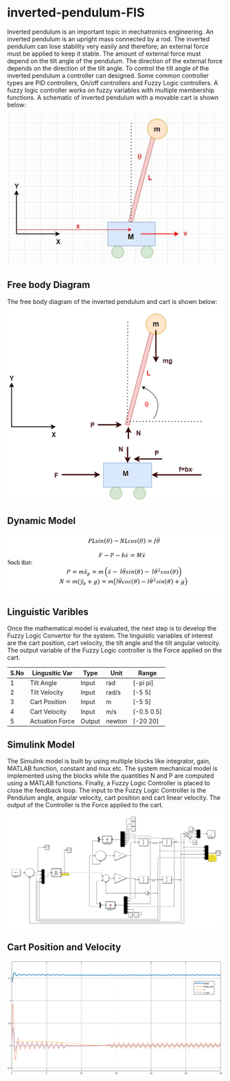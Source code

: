 # inverted-pendulum-FIS

<p>Inverted pendulum is an important topic in mechatronics engineering. An inverted pendulum
is an upright mass connected by a rod. The inverted pendulum can lose stability very easily and
therefore; an external force must be applied to keep it stable. The amount of external force must
depend on the tilt angle of the pendulum. The direction of the external force depends on the
direction of the tilt angle. To control the tilt angle of the inverted pendulum a controller can
designed. Some common controller types are PID controllers, On/off controllers and Fuzzy
Logic controllers. A fuzzy logic controller works on fuzzy variables with multiple membership
functions. A schematic of inverted pendulum with a movable cart is shown below:</p>

<img src="model.PNG"></img>

## Free body Diagram
<p>The free body diagram of the inverted pendulum and cart is shown below:</p>

<img src="FBD.PNG"></img> 

## Dynamic Model
<img src="dynamicModel.PNG"></img>


## Linguistic Varibles
<p>Once the mathematical model is evaluated, the next step is to develop the Fuzzy Logic
Convertor for the system. The linguistic variables of interest are the cart position, cart velocity, the tilt angle and the tilt angular velocity. The output variable of the Fuzzy Logic controller is the Force applied on the cart.</p>

| S.No     | Lingusitic Var   |  Type    |  Unit   | Range      |
| -------- | -------          |  ------- | ------- | -------    |     
| 1        | Tilt Angle       |   Input  |   rad   | [-pi pi]   |
| 2        | Tilt Velocity    |   Input  |  rad/s  |  [-5 5]    |
| 3        | Cart Position    |   Input  |   m     | [-5 5]     |
| 4        | Cart Velocity    |   Input  |   m/s   | [-0.5 0.5] |
| 5        | Actuation Force  |   Output |  newton | [-20 20]   |


## Simulink Model
<p>The Simulink model is built by using multiple blocks like integrator, gain, MATLAB function, constant and mux etc. The system mechanical model is implemented using the blocks while the quantities N and P are computed using a MATLAB functions. Finally, a Fuzzy Logic Controller is placed to close the feedback loop. The input to the Fuzzy Logic Controller is the Pendulum angle, angular velocity, cart position and cart linear velocity. The output of the Controller is the Force applied to the cart.</p>
<img src="simulinkModel.PNG"></img>

## Cart Position and Velocity
<img src="results.png"> </img>
